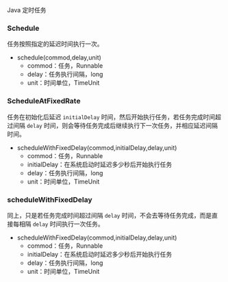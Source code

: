 Java 定时任务



### Schedule

任务按照指定的延迟时间执行一次。

* schedule(commod,delay,unit)
  * commod：任务，Runnable
  * delay：任务执行间隔，long
  * unit：时间单位，TimeUnit



### ScheduleAtFixedRate

任务在初始化后延迟 `initialDelay` 时间，然后开始执行任务，若任务完成时间超过间隔 `delay` 时间，则会等待任务完成后继续执行下一次任务，并相应延迟间隔时间。

* scheduleWithFixedDelay(commod,initialDelay,delay,unit)
  * commod：任务，Runnable
  * initialDelay：在系统启动时延迟多少秒后开始执行任务
  * delay：任务执行间隔，long
  * unit：时间单位，TimeUnit



### scheduleWithFixedDelay

同上，只是若任务完成时间超过间隔 `delay` 时间，不会去等待任务完成，而是直接每相隔 `delay` 时间执行一次任务。

* scheduleWithFixedDelay(commod,initialDelay,delay,unit)
  * commod：任务，Runnable
  * initialDelay：在系统启动时延迟多少秒后开始执行任务
  * delay：任务执行间隔，long
  * unit：时间单位，TimeUnit